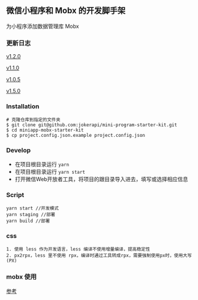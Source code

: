 ## 微信小程序和 Mobx 的开发脚手架
为小程序添加数据管理库 Mobx

### 更新日志
[v1.2.0](docs/v1.2.0.md)

[v1.1.0](docs/v1.1.0.md)

[v1.0.5](docs/v1.0.5.md)

[v1.5.0](docs/weapp.md)

###  Installation

```
# 克隆仓库到指定的文件夹
$ git clone git@github.com:jokerapi/mini-program-starter-kit.git
$ cd miniapp-mobx-starter-kit
$ cp project.config.json.example project.config.json
```

### Develop
* 在项目根目录运行 `yarn`
* 在项目根目录运行 `yarn start`
* 打开微信Web开放者工具，将项目的跟目录导入进去，填写或选择相应信息

### Script
```
yarn start //开发模式
yarn staging //部署
yarn build //部署
```

### css
	1. 使用 less 作为开发语言，less 编译不使用增量编译，提高稳定性
	2. px2rpx，less 里不使用 rpx，编译时通过工具转成rpx，需要强制使用px时，使用大写(PX)

### mobx 使用
[参考](docs/weapp.md)
